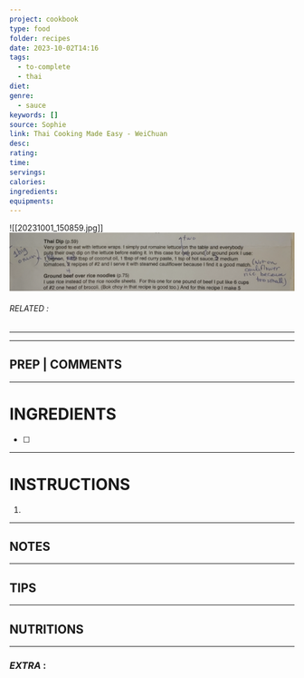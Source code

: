 ```yaml
---
project: cookbook
type: food
folder: recipes
date: 2023-10-02T14:16
tags:
  - to-complete
  - thai
diet: 
genre:
  - sauce
keywords: []
source: Sophie
link: Thai Cooking Made Easy - WeiChuan
desc: 
rating: 
time: 
servings: 
calories: 
ingredients: 
equipments:
---
```

![[20231001_150859.jpg]]
![IMAGE](image_734.png)


###### *RELATED* : 
---


---
## PREP | COMMENTS



---
# INGREDIENTS

- [ ] 

---
# INSTRUCTIONS

1. 

---
## NOTES



---
## TIPS



---
## NUTRITIONS



---
### *EXTRA* :



